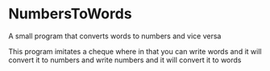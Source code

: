 # NumbersToWords
A small program that converts words to numbers and vice versa

This program imitates a cheque where in that you can write words and it will convert it to numbers and write numbers and it will convert it to words
